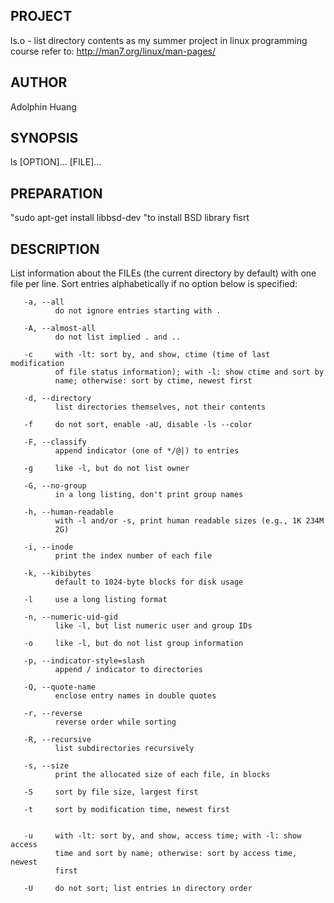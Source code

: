 
PROJECT 
------------------------------------------------------------------------------  
  ls.o - list directory contents
	as my summer project in linux programming course
	refer to: http://man7.org/linux/man-pages/
	

AUTHOR
------------------------------------------------------------------------------ 
Adolphin Huang

SYNOPSIS
------------------------------------------------------------------------------
ls [OPTION]... [FILE]...

PREPARATION
--------------------------------------------------------------------------------
"sudo apt-get install libbsd-dev "to install BSD library fisrt

DESCRIPTION
--------------------------------------------------------------------------------
List information about the FILEs (the current directory by default)
with one file per line.
Sort entries alphabetically if no option below is specified:
	     
	   -a, --all
              do not ignore entries starting with .

       -A, --almost-all
              do not list implied . and ..

       -c     with -lt: sort by, and show, ctime (time of last modification
              of file status information); with -l: show ctime and sort by
              name; otherwise: sort by ctime, newest first

       -d, --directory
              list directories themselves, not their contents

       -f     do not sort, enable -aU, disable -ls --color

       -F, --classify
              append indicator (one of */@|) to entries

       -g     like -l, but do not list owner

       -G, --no-group
              in a long listing, don't print group names

       -h, --human-readable
              with -l and/or -s, print human readable sizes (e.g., 1K 234M
              2G)

       -i, --inode
              print the index number of each file
			  
       -k, --kibibytes
              default to 1024-byte blocks for disk usage

       -l     use a long listing format

       -n, --numeric-uid-gid
              like -l, but list numeric user and group IDs

       -o     like -l, but do not list group information

       -p, --indicator-style=slash
              append / indicator to directories

       -Q, --quote-name
              enclose entry names in double quotes

       -r, --reverse
              reverse order while sorting

       -R, --recursive
              list subdirectories recursively

       -s, --size
              print the allocated size of each file, in blocks

       -S     sort by file size, largest first

       -t     sort by modification time, newest first


       -u     with -lt: sort by, and show, access time; with -l: show access
              time and sort by name; otherwise: sort by access time, newest
              first

       -U     do not sort; list entries in directory order
